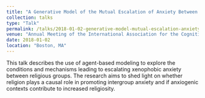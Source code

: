 ```yaml
---
title: "A Generative Model of the Mutual Escalation of Anxiety Between Religious Groups"
collection: talks
type: "Talk"
permalink: /talks/2018-01-02-generative-model-mutual-escalation-anxiety-religious-groups
venue: "Annual Meeting of the International Association for the Cognitive Science of Religion"
date: 2018-01-02
location: "Boston, MA"
---
```


This talk describes the use of agent-based modeling to explore the conditions and mechanisms leading to escalating xenophobic anxiety between religious groups. The research aims to shed light on whether religion plays a causal role in promoting intergroup anxiety and if anxiogenic contexts contribute to increased religiosity.